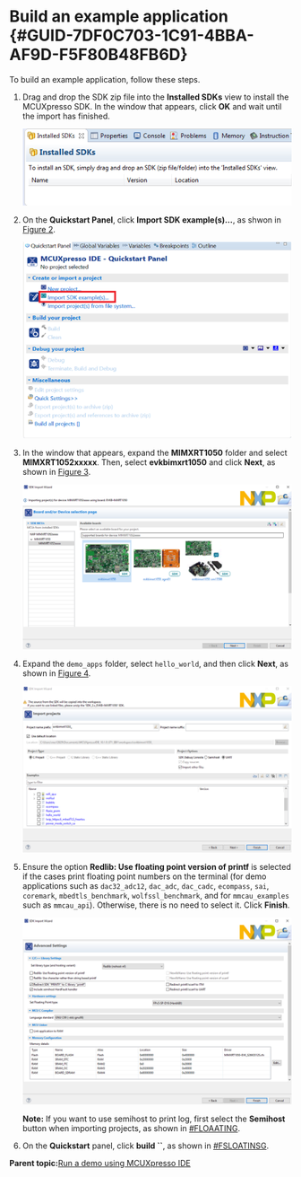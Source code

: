 # Build an example application {#GUID-7DF0C703-1C91-4BBA-AF9D-F5F80B48FB6D}

To build an example application, follow these steps.

1.  Drag and drop the SDK zip file into the **Installed SDKs** view to install the MCUXpresso SDK. In the window that appears, click **OK** and wait until the import has finished.

    ![](../images/install_an_sdk.png "Install an SDK")

2.  On the **Quickstart Panel**, click **Import SDK example\(s\)…**, as shwon in [Figure 2](build_an_example_application_001.md#IMPORTANSDKEXAMPLE).

    ![](../images/import_sdk_example.png "Import an SDK example")

3.  In the window that appears, expand the **MIMXRT1050** folder and select **MIMXRT1052xxxxx**. Then, select **evkbimxrt1050** and click **Next**, as shown in [Figure 3](build_an_example_application_001.md#SELECTBOARD).

    ![](../images/select_evkb-imxrt1050_board.png "Selecting EVKB-IMXRT1050 board")

4.  Expand the `demo_apps` folder, select `hello_world`, and then click **Next**, as shown in [Figure 4](build_an_example_application_001.md#SELECTHELLOWORLDCASE).

    ![](../images/select_hello_world_rt1050.png "Selecting hello_world")

5.  Ensure the option **Redlib: Use floating point version of printf** is selected if the cases print floating point numbers on the terminal \(for demo applications such as `dac32_adc12`, `dac_adc`, `dac_cadc`, `ecompass`, `sai`, `coremark`, `mbedtls_benchmark`, `wolfssl_benchmark`, and for `mmcau_examples` such as `mmcau_api`\). Otherwise, there is no need to select it. Click **Finish**.

    ![](../images/use_floating_print_version_printf_rt1050.png "Selecting User floating point version of printf")

    **Note:** If you want to use semihost to print log, first select the **Semihost** button when importing projects, as shown in [\#FLOAATING](#FLOAATING).

6.  On the **Quickstart** panel, click **build ``**, as shown in [\#FSLOATINSG](#FSLOATINSG).


**Parent topic:**[Run a demo using MCUXpresso IDE](../topics/run_a_demo_using_mcuxpresso_ide.md)

